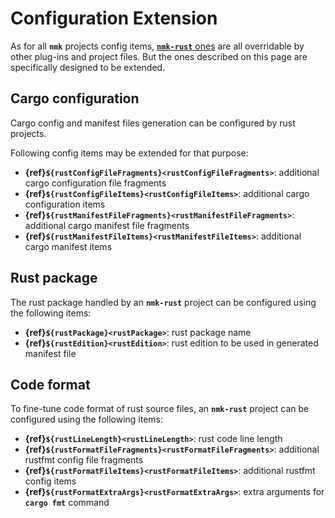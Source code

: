 # Configuration Extension

As for all **`nmk`** projects config items, [**`nmk-rust`** ones](config.md) are all overridable by other plug-ins and project files. But the ones described on this page are specifically designed to be extended.

## Cargo configuration

Cargo config and manifest files generation can be configured by rust projects.

Following config items may be extended for that purpose:

* **{ref}`${rustConfigFileFragments}<rustConfigFileFragments>`**: additional cargo configuration file fragments
* **{ref}`${rustConfigFileItems}<rustConfigFileItems>`**: additional cargo configuration items
* **{ref}`${rustManifestFileFragments}<rustManifestFileFragments>`**: additional cargo manifest file fragments
* **{ref}`${rustManifestFileItems}<rustManifestFileItems>`**: additional cargo manifest items

## Rust package

The rust package handled by an **`nmk-rust`** project can be configured using the following items:

* **{ref}`${rustPackage}<rustPackage>`**: rust package name
* **{ref}`${rustEdition}<rustEdition>`**: rust edition to be used in generated manifest file

## Code format

To fine-tune code format of rust source files, an **`nmk-rust`** project can be configured using the following items:

* **{ref}`${rustLineLength}<rustLineLength>`**: rust code line length
* **{ref}`${rustFormatFileFragments}<rustFormatFileFragments>`**: additional rustfmt config file fragments
* **{ref}`${rustFormatFileItems}<rustFormatFileItems>`**: additional rustfmt config items
* **{ref}`${rustFormatExtraArgs}<rustFormatExtraArgs>`**: extra arguments for **`cargo fmt`** command
